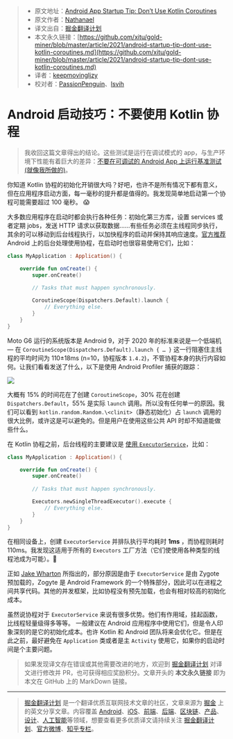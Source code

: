 > - 原文地址：[Android App Startup Tip: Don’t Use Kotlin Coroutines](https://medium.com/specto/android-startup-tip-dont-use-kotlin-coroutines-a7b3f7176fe5)
> - 原文作者：[Nathanael](https://medium.com/@nathanaelsilverman)
> - 译文出自：[掘金翻译计划](https://github.com/xitu/gold-miner)
> - 本文永久链接：[https://github.com/xitu/gold-miner/blob/master/article/2021/android-startup-tip-dont-use-kotlin-coroutines.md](https://github.com/xitu/gold-miner/blob/master/article/2021/android-startup-tip-dont-use-kotlin-coroutines.md)
> - 译者：[keepmovingljzy](https://github.com/keepmovingljzy)
> - 校对者：[PassionPenguin](https://github.com/PassionPenguin)、[lsvih](https://github.com/lsvih)

# Android 启动技巧：不要使用 Kotlin 协程

> 我收回这篇文章得出的结论。这些测试是运行在调试模式的 app，与生产环境下性能有着巨大的差异：[不要在可调试的 Android App 上运行基准测试 (就像我所做的)](https://medium.com/specto/dont-run-benchmarks-on-a-debuggable-android-app-like-i-did-34d95331cabb)。

你知道 Kotlin 协程的初始化开销很大吗？好吧，也许不是所有情况下都有意义，但在应用程序启动方面，每一毫秒的提升都是值得的。我发现简单地启动第一个协程可能需要超过 100 毫秒。 😱

大多数应用程序在启动时都会执行各种任务：初始化第三方库，设置 services 或者定期 jobs，发送 HTTP 请求以获取数据……有些任务必须在主线程同步执行，其余的可以移动到后台线程执行，以加快程序的启动并保持其响应速度。[官方推荐](https://developer.android.com/guide/background#recommended-solutions) Android 上的后台处理使用协程，在启动时也很容易使用它们，比如：

```Kotlin
class MyApplication : Application() {

    override fun onCreate() {
        super.onCreate()
        
        // Tasks that must happen synchronously.

        CoroutineScope(Dispatchers.Default).launch {
            // Everything else.
        }
    }
}
```

Moto G6 运行的系统版本是 Android 9，对于 2020 年的标准来说是一个低端机 — 在 `CoroutineScope(Dispatchers.Default).launch { … }` 这一行阻塞住主线程的平均时间为 110±18ms  (n=10，协程版本 `1.4.2`)，不管协程本身的执行内容如何。让我们看看发送了什么，以下是使用 Android Profiler 捕获的跟踪：

![](https://cdn-images-1.medium.com/max/5704/1*FfmgrEmOMqF6Hj1enUdvig.png)

大概有 15% 的时间花在了创建 `CoroutineScope`，30% 花在创建 `Dispatchers.Default`，55% 是实际 `launch` 调用。所以没有任何单一的原因。我们可以看到 `kotlin.random.Random.\<clinit>`（静态初始化）占 `launch` 调用的很大比例，或许这是可以避免的。但是用户在使用这些公共 API 时却不知道能做些什么。

在 Kotlin 协程之前，后台线程的主要建议是 [使用 `ExecutorService`](https://developer.android.com/guide/background/threading#creating-multiple-threads)，比如：

```Kotlin
class MyApplication : Application() {

    override fun onCreate() {
        super.onCreate()
        
        // Tasks that must happen synchronously.

        Executors.newSingleThreadExecutor().execute {
            // Everything else.
        }
    }
}
```

在相同设备上，创建 `ExecutorService` 并排队执行平均耗时 **1ms** ，而协程则耗时 110ms。我发现这适用于所有的 `Executors` 工厂方法（它们使使用各种类型的线程池成为可能）。🚀

正如 [Jake Wharton](https://twitter.com/JakeWharton/status/1347260917097107456) 所指出的，部分原因是由于 `ExecutorService` 是由 Zygote 预加载的，Zogyte 是 Android Framework 的一个特殊部分，因此可以在进程之间共享代码。其他的并发框架，比如协程没有预先加载，也会有相对较高的初始化成本。

虽然说协程对于 `ExecutorService` 来说有很多优势。他们有作用域，挂起函数，比线程轻量级得多等等。 一般建议在 Android 应用程序中使用它们，但是令人印象深刻的是它的初始化成本。也许 Kotlin 和 Android 团队将来会优化它。但是在此之前，最好避免在 `Application` 类或者是主 `Activity` 使用它，如果你的启动时间是个主要问题。

> 如果发现译文存在错误或其他需要改进的地方，欢迎到 [掘金翻译计划](https://github.com/xitu/gold-miner) 对译文进行修改并 PR，也可获得相应奖励积分。文章开头的 **本文永久链接** 即为本文在 GitHub 上的 MarkDown 链接。

------

> [掘金翻译计划](https://github.com/xitu/gold-miner) 是一个翻译优质互联网技术文章的社区，文章来源为 [掘金](https://juejin.im) 上的英文分享文章。内容覆盖 [Android](https://github.com/xitu/gold-miner#android)、[iOS](https://github.com/xitu/gold-miner#ios)、[前端](https://github.com/xitu/gold-miner#前端)、[后端](https://github.com/xitu/gold-miner#后端)、[区块链](https://github.com/xitu/gold-miner#区块链)、[产品](https://github.com/xitu/gold-miner#产品)、[设计](https://github.com/xitu/gold-miner#设计)、[人工智能](https://github.com/xitu/gold-miner#人工智能)等领域，想要查看更多优质译文请持续关注 [掘金翻译计划](https://github.com/xitu/gold-miner)、[官方微博](http://weibo.com/juejinfanyi)、[知乎专栏](https://zhuanlan.zhihu.com/juejinfanyi)。
